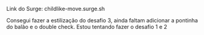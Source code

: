 Link do Surge: childlike-move.surge.sh

Consegui fazer a estilização do desafio 3, ainda faltam adicionar a pontinha do balão e o double check. Estou tentando fazer o desafio 1 e 2